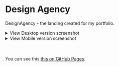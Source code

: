 # Design Agency
DesignAgency - the landing created for my portfolio.

<!-- Ctrl + Shift + V => view this file in VS Code -->

<details>
<summary>View Desktop version screenshot</summary>
  <img src="readmeFiles/preview.png" />
</details>

<details>
<summary>View Mobile version screenshot</summary>
  <img src="readmeFiles/MOBpreview.png" width=50% />
</details>
<br>
<br>

You can see this [this on GitHub Pages].<br>

[this on GitHub Pages]: https://ulyanov-programmer.github.io/DesignAgency/DesignAgency/
